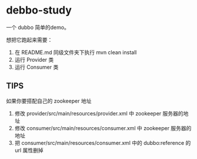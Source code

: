 # debbo-study
一个 dubbo 简单的demo。

想把它跑起来需要：
1. 在 README.md 同级文件夹下执行 mvn clean install
2. 运行 Provider 类
3. 运行 Consumer 类


## TIPS
如果你要搭配自己的 zookeeper 地址
1. 修改 provider/src/main/resources/provider.xml 中 zookeeper 服务器的地址
2. 修改 consumer/src/main/resources/consumer.xml 中 zookeeper 服务器的地址
3. 把 consumer/src/main/resources/consumer.xml 中的 dubbo:reference 的 url 属性删掉